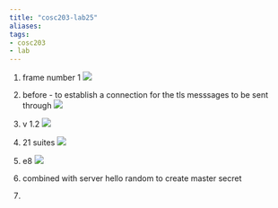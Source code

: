 ```yaml
---
title: "cosc203-lab25"
aliases: 
tags: 
- cosc203
- lab
---
```


1. frame number 1
![](https://i.imgur.com/MnxpcOS.png)

2. before - to establish a connection for the tls messsages to be sent through
![](https://i.imgur.com/nGC1CVq.png)

3. v 1.2
![](https://i.imgur.com/Do6uS27.png)

4. 21 suites
![](https://i.imgur.com/3mkjm0f.png)

5. e8
![](https://i.imgur.com/yugkqSb.png)

6. combined with server hello random to create master secret

7. 
